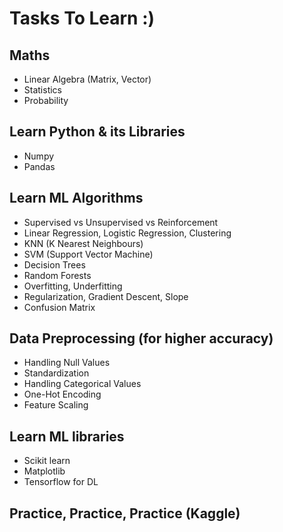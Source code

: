
# Tasks To Learn :)

## Maths 
- Linear Algebra (Matrix, Vector)
- Statistics
- Probability

## Learn Python & its Libraries
- Numpy
- Pandas

## Learn ML Algorithms 
- Supervised vs Unsupervised vs Reinforcement 
- Linear Regression, Logistic Regression, Clustering
- KNN (K Nearest Neighbours)
- SVM (Support Vector Machine)
- Decision Trees
- Random Forests
- Overfitting, Underfitting
- Regularization, Gradient Descent, Slope
- Confusion Matrix

## Data Preprocessing (for higher accuracy)
- Handling Null Values
- Standardization
- Handling Categorical Values
- One-Hot Encoding
- Feature Scaling

## Learn ML libraries 
- Scikit learn
- Matplotlib
- Tensorflow for DL

## Practice, Practice, Practice (Kaggle)
